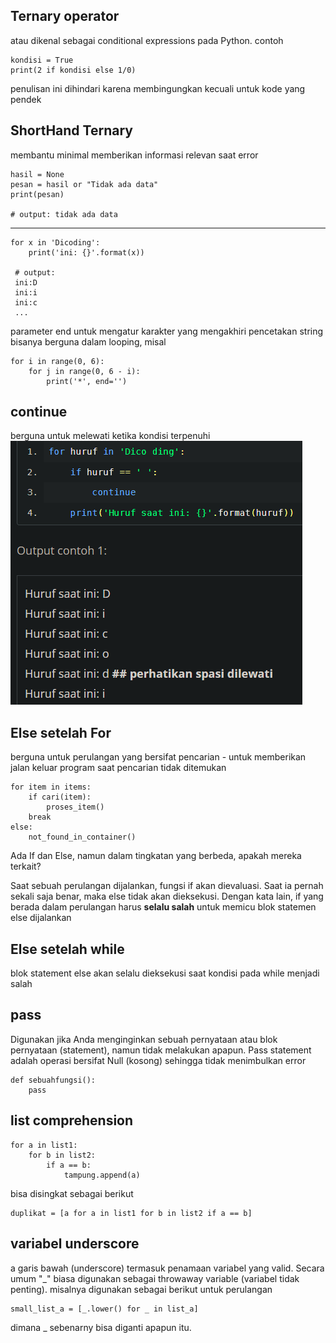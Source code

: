 ## Ternary operator 
atau dikenal sebagai conditional expressions pada Python. contoh
	
	kondisi = True
	print(2 if kondisi else 1/0)
	
penulisan ini dihindari karena membingungkan kecuali untuk kode yang pendek

## ShortHand Ternary
membantu minimal memberikan informasi relevan saat error

	hasil = None
	pesan = hasil or "Tidak ada data"
	print(pesan)
	
	# output: tidak ada data

***

	for x in 'Dicoding':
		print('ini: {}'.format(x))
	
	 # output:
	 ini:D
	 ini:i
	 ini:c
	 ...
	 
	
parameter end untuk mengatur karakter yang mengakhiri pencetakan string bisanya berguna dalam looping, misal

	for i in range(0, 6):
		for j in range(0, 6 - i):
			print('*', end='')
			
## continue
berguna untuk melewati ketika kondisi terpenuhi
![b77f15eb3fdd2c7406daf99a624dad7a.png](../../../../_resources/b77f15eb3fdd2c7406daf99a624dad7a.png)

## Else setelah For
berguna untuk perulangan yang bersifat pencarian - untuk memberikan jalan keluar program saat pencarian tidak ditemukan

	for item in items:
		if cari(item):
			proses_item()
        break
	else:
		not_found_in_container()
		
 Ada If dan Else, namun dalam tingkatan yang berbeda, apakah mereka terkait? 
 
Saat sebuah perulangan dijalankan, fungsi if akan dievaluasi. Saat ia pernah sekali saja benar, maka else tidak akan dieksekusi. Dengan kata lain, if yang berada dalam perulangan harus __selalu salah__ untuk memicu blok statemen else dijalankan

## Else setelah while
blok statement else akan selalu dieksekusi saat kondisi pada while menjadi salah

## pass
Digunakan jika Anda menginginkan sebuah pernyataan atau blok pernyataan (statement), namun tidak melakukan apapun. Pass statement adalah operasi bersifat Null (kosong) sehingga tidak menimbulkan error

	def sebuahfungsi():
		pass

## list comprehension

	for a in list1:
		for b in list2:
			if a == b:
				tampung.append(a)

bisa disingkat sebagai berikut 

	duplikat = [a for a in list1 for b in list2 if a == b]

## variabel underscore
a garis bawah (underscore) termasuk penamaan variabel yang valid. Secara umum "_" biasa digunakan sebagai throwaway variable (variabel tidak penting).  misalnya digunakan sebagai berikut untuk perulangan

	small_list_a = [_.lower() for _ in list_a]
	
dimana _ sebenarny bisa diganti apapun itu.